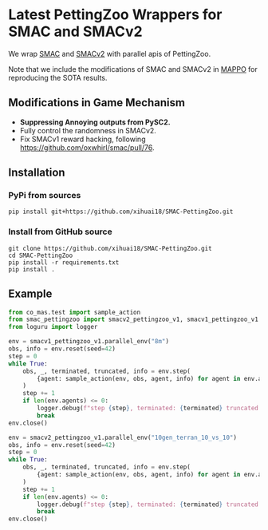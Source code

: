 # Latest PettingZoo Wrappers for SMAC and SMACv2

We wrap [SMAC](https://github.com/oxwhirl/smac) and [SMACv2](https://github.com/oxwhirl/smacv2) with parallel apis of PettingZoo.

Note that we include the modifications of SMAC and SMACv2 in [MAPPO](https://github.com/marlbenchmark/on-policy/tree/main) for reproducing the SOTA results. 

## Modifications in Game Mechanism

- **Suppressing Annoying outputs from PySC2.**
- Fully control the randomness in SMACv2.
- Fix SMACv1 reward hacking, following https://github.com/oxwhirl/smac/pull/76.


## Installation

### PyPi from sources

```shell
pip install git+https://github.com/xihuai18/SMAC-PettingZoo.git
```

### Install from GitHub source

```shell
git clone https://github.com/xihuai18/SMAC-PettingZoo.git
cd SMAC-PettingZoo
pip install -r requirements.txt
pip install .
```

## Example

```python
from co_mas.test import sample_action
from smac_pettingzoo import smacv2_pettingzoo_v1, smacv1_pettingzoo_v1
from loguru import logger

env = smacv1_pettingzoo_v1.parallel_env("8m")
obs, info = env.reset(seed=42)
step = 0
while True:
    obs, _, terminated, truncated, info = env.step(
        {agent: sample_action(env, obs, agent, info) for agent in env.agents}
    )
    step += 1
    if len(env.agents) <= 0:
        logger.debug(f"step {step}, terminated: {terminated} truncated: {truncated}")
        break
env.close()

env = smacv2_pettingzoo_v1.parallel_env("10gen_terran_10_vs_10")
obs, info = env.reset(seed=42)
step = 0
while True:
    obs, _, terminated, truncated, info = env.step(
        {agent: sample_action(env, obs, agent, info) for agent in env.agents}
    )
    step += 1
    if len(env.agents) <= 0:
        logger.debug(f"step {step}, terminated: {terminated} truncated: {truncated}")
        break
env.close()
```

